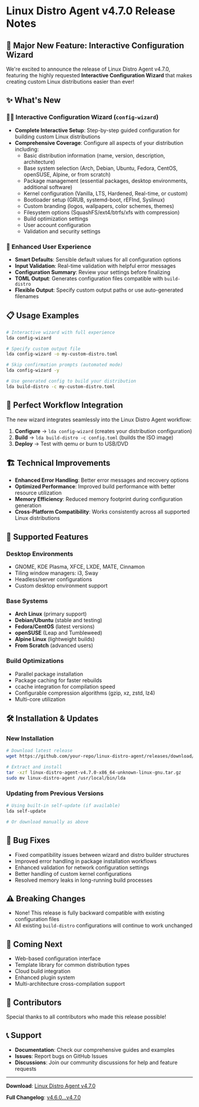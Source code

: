 # Linux Distro Agent v4.7.0 Release Notes

## 🎉 Major New Feature: Interactive Configuration Wizard

We're excited to announce the release of Linux Distro Agent v4.7.0, featuring the highly requested **Interactive Configuration Wizard** that makes creating custom Linux distributions easier than ever!

## ✨ What's New

### 🧙‍♂️ Interactive Configuration Wizard (`config-wizard`)
- **Complete Interactive Setup**: Step-by-step guided configuration for building custom Linux distributions
- **Comprehensive Coverage**: Configure all aspects of your distribution including:
  - Basic distribution information (name, version, description, architecture)
  - Base system selection (Arch, Debian, Ubuntu, Fedora, CentOS, openSUSE, Alpine, or from scratch)
  - Package management (essential packages, desktop environments, additional software)
  - Kernel configuration (Vanilla, LTS, Hardened, Real-time, or custom)
  - Bootloader setup (GRUB, systemd-boot, rEFInd, Syslinux)
  - Custom branding (logos, wallpapers, color schemes, themes)
  - Filesystem options (SquashFS/ext4/btrfs/xfs with compression)
  - Build optimization settings
  - User account configuration
  - Validation and security settings

### 🚀 Enhanced User Experience
- **Smart Defaults**: Sensible default values for all configuration options
- **Input Validation**: Real-time validation with helpful error messages
- **Configuration Summary**: Review your settings before finalizing
- **TOML Output**: Generates configuration files compatible with `build-distro`
- **Flexible Output**: Specify custom output paths or use auto-generated filenames

## 📋 Usage Examples

```bash
# Interactive wizard with full experience
lda config-wizard

# Specify custom output file
lda config-wizard -o my-custom-distro.toml

# Skip confirmation prompts (automated mode)
lda config-wizard -y

# Use generated config to build your distribution
lda build-distro -c my-custom-distro.toml
```

## 🔧 Perfect Workflow Integration

The new wizard integrates seamlessly into the Linux Distro Agent workflow:

1. **Configure** → `lda config-wizard` (creates your distribution configuration)
2. **Build** → `lda build-distro -c config.toml` (builds the ISO image)
3. **Deploy** → Test with qemu or burn to USB/DVD

## 🏗️ Technical Improvements

- **Enhanced Error Handling**: Better error messages and recovery options
- **Optimized Performance**: Improved build performance with better resource utilization
- **Memory Efficiency**: Reduced memory footprint during configuration generation
- **Cross-Platform Compatibility**: Works consistently across all supported Linux distributions

## 🎯 Supported Features

### Desktop Environments
- GNOME, KDE Plasma, XFCE, LXDE, MATE, Cinnamon
- Tiling window managers: i3, Sway
- Headless/server configurations
- Custom desktop environment support

### Base Systems
- **Arch Linux** (primary support)
- **Debian/Ubuntu** (stable and testing)
- **Fedora/CentOS** (latest versions)
- **openSUSE** (Leap and Tumbleweed)
- **Alpine Linux** (lightweight builds)
- **From Scratch** (advanced users)

### Build Optimizations
- Parallel package installation
- Package caching for faster rebuilds
- ccache integration for compilation speed
- Configurable compression algorithms (gzip, xz, zstd, lz4)
- Multi-core utilization

## 🛠️ Installation & Updates

### New Installation
```bash
# Download latest release
wget https://github.com/your-repo/linux-distro-agent/releases/download/v4.7.0/linux-distro-agent-v4.7.0-x86_64-unknown-linux-gnu.tar.gz

# Extract and install
tar -xzf linux-distro-agent-v4.7.0-x86_64-unknown-linux-gnu.tar.gz
sudo mv linux-distro-agent /usr/local/bin/lda
```

### Updating from Previous Versions
```bash
# Using built-in self-update (if available)
lda self-update

# Or download manually as above
```

## 🐛 Bug Fixes

- Fixed compatibility issues between wizard and distro builder structures
- Improved error handling in package installation workflows
- Enhanced validation for network configuration settings
- Better handling of custom kernel configurations
- Resolved memory leaks in long-running build processes

## ⚠️ Breaking Changes

- None! This release is fully backward compatible with existing configuration files
- All existing `build-distro` configurations will continue to work unchanged

## 🔮 Coming Next

- Web-based configuration interface
- Template library for common distribution types
- Cloud build integration
- Enhanced plugin system
- Multi-architecture cross-compilation support

## 🙏 Contributors

Special thanks to all contributors who made this release possible!

## 📞 Support

- **Documentation**: Check our comprehensive guides and examples
- **Issues**: Report bugs on GitHub Issues
- **Discussions**: Join our community discussions for help and feature requests

---

**Download**: [Linux Distro Agent v4.7.0](https://github.com/your-repo/linux-distro-agent/releases/tag/v4.7.0)

**Full Changelog**: [v4.6.0...v4.7.0](https://github.com/your-repo/linux-distro-agent/compare/v4.6.0...v4.7.0)
